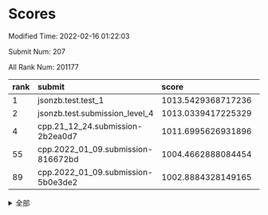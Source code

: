 # Scores

Modified Time: 2022-02-16 01:22:03

Submit Num: 207

All Rank Num: 201177

| rank |               submit               |       score        |       sigma        | pk_num |
| :--- | :--------------------------------- | :----------------- | :----------------- | :----- |
| 1    | jsonzb.test.test_1                 | 1013.5429368717236 | 0.8305378539884786 | 3882   |
| 2    | jsonzb.test.submission_level_4     | 1013.0339417225329 | 0.8026148705058338 | 3887   |
| 4    | cpp.21_12_24.submission-2b2ea0d7   | 1011.6995626931896 | 0.7776976572535038 | 3886   |
| 55   | cpp.2022_01_09.submission-816672bd | 1004.4662888084454 | 0.7118360180875127 | 3890   |
| 89   | cpp.2022_01_09.submission-5b0e3de2 | 1002.8884328149165 | 0.7100781254602675 | 3888   |


<details>
<summary>全部</summary>

| rank |                 submit                 |       score        |       sigma        | pk_num |
| :--- | :------------------------------------- | :----------------- | :----------------- | :----- |
| 1    | jsonzb.test.test_1                     | 1013.5429368717236 | 0.8305378539884786 | 3882   |
| 2    | jsonzb.test.submission_level_4         | 1013.0339417225329 | 0.8026148705058338 | 3887   |
| 3    | gobigger.level_3.submission_level_3_5  | 1011.8009970772634 | 0.7808841355479179 | 3887   |
| 4    | cpp.21_12_24.submission-2b2ea0d7       | 1011.6995626931896 | 0.7776976572535038 | 3886   |
| 5    | gobigger.level_3.submission_level_3_23 | 1011.6239040360159 | 0.7797355840665762 | 3890   |
| 6    | gobigger.level_3.submission_level_3_30 | 1011.3759908294214 | 0.7760577669233393 | 3889   |
| 7    | gobigger.level_3.submission_level_3_45 | 1011.3662884394479 | 0.7645041945850385 | 3887   |
| 8    | gobigger.level_3.submission_level_3_10 | 1011.3205791783807 | 0.7844286254352102 | 3893   |
| 9    | gobigger.level_3.submission_level_3_16 | 1011.2583973632151 | 0.7618279622817483 | 3887   |
| 10   | gobigger.level_3.submission_level_3_39 | 1011.2338778826096 | 0.7542529067657748 | 3886   |
| 11   | gobigger.level_3.submission_level_3_1  | 1011.0255632784192 | 0.772279131688512  | 3886   |
| 12   | gobigger.level_3.submission_level_3_20 | 1011.0076058885684 | 0.782636328480975  | 3892   |
| 13   | gobigger.level_3.submission_level_3_24 | 1010.782906086432  | 0.750826784066573  | 3890   |
| 14   | gobigger.level_3.submission_level_3_29 | 1010.7176120344375 | 0.7654251849648908 | 3884   |
| 15   | gobigger.level_3.submission_level_3_35 | 1010.5727022922531 | 0.7713010689854135 | 3883   |
| 16   | gobigger.level_3.submission_level_3_41 | 1010.5547451145851 | 0.7626592092937354 | 3884   |
| 17   | gobigger.level_3.submission_level_3_9  | 1010.4907029800062 | 0.7898354379279536 | 3886   |
| 18   | gobigger.level_3.submission_level_3_2  | 1010.4704811577413 | 0.7795644295370145 | 3890   |
| 19   | gobigger.level_3.submission_level_3_26 | 1010.4621637224018 | 0.7744443991514414 | 3887   |
| 20   | gobigger.level_3.submission_level_3_21 | 1010.4231968908902 | 0.7695869311860273 | 3887   |
| 21   | gobigger.level_3.submission_level_3_31 | 1010.3560117031573 | 0.7635641301204772 | 3889   |
| 22   | gobigger.level_3.submission_level_3_38 | 1010.3521586102902 | 0.7825441260798909 | 3888   |
| 23   | gobigger.level_3.submission_level_3_32 | 1010.3306749516568 | 0.7686917791024612 | 3884   |
| 24   | gobigger.level_3.submission_level_3_7  | 1010.3275565636816 | 0.7602228437901541 | 3888   |
| 25   | gobigger.level_3.submission_level_3_18 | 1010.3185172716229 | 0.7509093692380521 | 3888   |
| 26   | gobigger.level_3.submission_level_3_14 | 1010.2292902587552 | 0.7635258327283636 | 3893   |
| 27   | gobigger.level_3.submission_level_3_17 | 1010.2202649752643 | 0.766104042595914  | 3889   |
| 28   | gobigger.level_3.submission_level_3_42 | 1010.1264493728329 | 0.7352107797550474 | 3887   |
| 29   | gobigger.level_3.submission_level_3_0  | 1009.9527225302834 | 0.8009807762726204 | 3889   |
| 30   | gobigger.level_3.submission_level_3_8  | 1009.9504393241978 | 0.7777804305632096 | 3893   |
| 31   | gobigger.level_3.submission_level_3_19 | 1009.9067770512495 | 0.7450914715535097 | 3892   |
| 32   | gobigger.level_3.submission_level_3_4  | 1009.8205077893841 | 0.7614700080040974 | 3887   |
| 33   | gobigger.level_3.submission_level_3_48 | 1009.7668297244769 | 0.7644666121044844 | 3882   |
| 34   | gobigger.level_3.submission_level_3_37 | 1009.7258830724985 | 0.7233180904862223 | 3891   |
| 35   | gobigger.level_3.submission_level_3_34 | 1009.7172490545753 | 0.7710945958619732 | 3890   |
| 36   | gobigger.level_3.submission_level_3_36 | 1009.6659399224976 | 0.7402871911652655 | 3894   |
| 37   | gobigger.level_3.submission_level_3_47 | 1009.6208482018277 | 0.7441727291748061 | 3887   |
| 38   | gobigger.level_3.submission_level_3_49 | 1009.5415858437399 | 0.7479002511446218 | 3887   |
| 39   | gobigger.level_3.submission_level_3_28 | 1009.5298109158242 | 0.7521663531873547 | 3889   |
| 40   | gobigger.level_3.submission_level_3_6  | 1009.3927081356157 | 0.7406586462986379 | 3891   |
| 41   | gobigger.level_3.submission_level_3_44 | 1009.3743557140052 | 0.7335151973060684 | 3884   |
| 42   | gobigger.level_3.submission_level_3_3  | 1009.3310189746778 | 0.760687542210383  | 3884   |
| 43   | gobigger.level_3.submission_level_3_13 | 1009.3188277964023 | 0.7585397329129479 | 3892   |
| 44   | gobigger.level_3.submission_level_3_11 | 1009.2499057595195 | 0.7625001197673079 | 3884   |
| 45   | gobigger.level_3.submission_level_3_46 | 1009.1467583600604 | 0.760785710628731  | 3893   |
| 46   | gobigger.level_3.submission_level_3_15 | 1008.9797294114569 | 0.7507382671067505 | 3890   |
| 47   | gobigger.level_3.submission_level_3_22 | 1008.903148480824  | 0.7499242443232058 | 3888   |
| 48   | gobigger.level_3.submission_level_3_12 | 1008.8833494468122 | 0.7560514560833147 | 3886   |
| 49   | gobigger.level_3.submission_level_3_40 | 1008.8707831129128 | 0.7483118830527435 | 3886   |
| 50   | gobigger.level_3.submission_level_3_25 | 1008.7608838346595 | 0.7406115273257755 | 3888   |
| 51   | gobigger.level_3.submission_level_3_43 | 1008.5313828860195 | 0.7216278727010822 | 3887   |
| 52   | gobigger.level_3.submission_level_3_27 | 1008.2076523951101 | 0.7419458326134294 | 3887   |
| 53   | gobigger.level_3.submission_level_3_33 | 1007.4110575376018 | 0.7223353533059262 | 3889   |
| 54   | gobigger.level_1.submission_level_1_1  | 1004.4961964059855 | 0.7150045047005382 | 3886   |
| 55   | cpp.2022_01_09.submission-816672bd     | 1004.4662888084454 | 0.7118360180875127 | 3890   |
| 56   | gobigger.level_1.submission_level_1_44 | 1004.3283668396762 | 0.7163527428109469 | 3885   |
| 57   | gobigger.level_1.submission_level_1_49 | 1004.2231336650027 | 0.7097060723775522 | 3884   |
| 58   | gobigger.level_1.submission_level_1_20 | 1004.1092429992392 | 0.7115323353002841 | 3887   |
| 59   | gobigger.level_1.submission_level_1_43 | 1004.087922534336  | 0.7280207003391082 | 3887   |
| 60   | gobigger.level_1.submission_level_1_4  | 1004.0839214451155 | 0.7203724998082727 | 3889   |
| 61   | gobigger.level_1.submission_level_1_12 | 1004.0546695690512 | 0.7238039756385114 | 3890   |
| 62   | gobigger.level_1.submission_level_1_24 | 1004.0431301377824 | 0.7257606074836347 | 3885   |
| 63   | gobigger.level_1.submission_level_1_9  | 1004.0038909533641 | 0.7239064529391271 | 3887   |
| 64   | gobigger.level_1.submission_level_1_30 | 1004.0001548706501 | 0.7139837634312564 | 3888   |
| 65   | gobigger.level_1.submission_level_1_36 | 1003.9761505834828 | 0.7209288032821946 | 3881   |
| 66   | gobigger.level_1.submission_level_1_26 | 1003.9647710783784 | 0.7192288894339193 | 3891   |
| 67   | gobigger.level_1.submission_level_1_13 | 1003.8628470058225 | 0.7309740088757894 | 3890   |
| 68   | gobigger.level_1.submission_level_1_22 | 1003.8608034742305 | 0.7227652707801852 | 3890   |
| 69   | gobigger.level_1.submission_level_1_34 | 1003.7446551631705 | 0.7161230739288875 | 3885   |
| 70   | gobigger.level_1.submission_level_1_35 | 1003.7217404024244 | 0.715905103487512  | 3882   |
| 71   | gobigger.level_1.submission_level_1_41 | 1003.6430029214631 | 0.7193485073923052 | 3881   |
| 72   | gobigger.level_1.submission_level_1_37 | 1003.6023670310008 | 0.7251686859167681 | 3887   |
| 73   | gobigger.level_1.submission_level_1_31 | 1003.5542085787503 | 0.7140123726984177 | 3894   |
| 74   | gobigger.level_1.submission_level_1_2  | 1003.4827885828327 | 0.7254080363609602 | 3892   |
| 75   | gobigger.level_1.submission_level_1_18 | 1003.4379415808774 | 0.7215841005737826 | 3889   |
| 76   | gobigger.level_1.submission_level_1_3  | 1003.4333062838346 | 0.7054771116542041 | 3892   |
| 77   | gobigger.level_1.submission_level_1_40 | 1003.4049427717819 | 0.7108508619027731 | 3888   |
| 78   | gobigger.level_1.submission_level_1_10 | 1003.3888463669583 | 0.7193666207066562 | 3889   |
| 79   | gobigger.level_1.submission_level_1_47 | 1003.3884064651204 | 0.7246632608913282 | 3884   |
| 80   | gobigger.level_1.submission_level_1_5  | 1003.3665645778536 | 0.7217180284455225 | 3885   |
| 81   | gobigger.level_1.submission_level_1_0  | 1003.26320695287   | 0.7116086443503868 | 3888   |
| 82   | gobigger.level_1.submission_level_1_33 | 1003.2202957811221 | 0.7226089914402661 | 3889   |
| 83   | gobigger.level_1.submission_level_1_27 | 1003.1788832852936 | 0.7249580984528629 | 3888   |
| 84   | gobigger.level_1.submission_level_1_48 | 1003.1231909314133 | 0.7283656860130373 | 3884   |
| 85   | gobigger.level_1.submission_level_1_21 | 1003.1208074412781 | 0.718382607626091  | 3884   |
| 86   | gobigger.level_1.submission_level_1_23 | 1002.972397161467  | 0.7076298075078995 | 3889   |
| 87   | gobigger.level_1.submission_level_1_45 | 1002.9633116239861 | 0.7080750295990326 | 3891   |
| 88   | gobigger.level_1.submission_level_1_7  | 1002.8994420726289 | 0.7104016369014952 | 3890   |
| 89   | cpp.2022_01_09.submission-5b0e3de2     | 1002.8884328149165 | 0.7100781254602675 | 3888   |
| 90   | gobigger.level_1.submission_level_1_46 | 1002.8773183350601 | 0.7075854388017894 | 3887   |
| 91   | gobigger.level_1.submission_level_1_16 | 1002.8352594645831 | 0.7278801621956318 | 3891   |
| 92   | gobigger.level_1.submission_level_1_15 | 1002.8027300269836 | 0.7144809939777564 | 3887   |
| 93   | gobigger.level_1.submission_level_1_17 | 1002.7762763737973 | 0.703097165247494  | 3892   |
| 94   | gobigger.level_1.submission_level_1_11 | 1002.7436757415874 | 0.7134731762243102 | 3890   |
| 95   | gobigger.level_1.submission_level_1_14 | 1002.6289490847771 | 0.7052415058821389 | 3887   |
| 96   | gobigger.level_1.submission_level_1_8  | 1002.4463762700357 | 0.7126042678218508 | 3892   |
| 97   | gobigger.level_1.submission_level_1_39 | 1002.4102109481029 | 0.721039573472408  | 3890   |
| 98   | gobigger.level_1.submission_level_1_32 | 1002.3778005614189 | 0.7250660314255927 | 3890   |
| 99   | gobigger.level_1.submission_level_1_6  | 1002.3739075245161 | 0.7156544912068338 | 3887   |
| 100  | gobigger.level_1.submission_level_1_28 | 1002.0021912639138 | 0.7146620841067013 | 3890   |
| 101  | gobigger.level_1.submission_level_1_19 | 1001.9750276635394 | 0.7160859251999063 | 3885   |
| 102  | gobigger.level_1.submission_level_1_29 | 1001.9183320498306 | 0.7233910722325976 | 3887   |
| 103  | gobigger.level_1.submission_level_1_25 | 1001.8745163434513 | 0.7020585007232206 | 3884   |
| 104  | gobigger.level_1.submission_level_1_38 | 1001.8261803011994 | 0.7093598695670333 | 3882   |
| 105  | gobigger.level_1.submission_level_1_42 | 1001.8129523326138 | 0.7165927422085744 | 3888   |
| 106  | gobigger.random.submission_random_25   | 997.668998732922   | 0.710764888616873  | 3885   |
| 107  | gobigger.random.submission_random_17   | 997.5889231700239  | 0.7022775568010053 | 3890   |
| 108  | gobigger.random.submission_random_47   | 997.1047070158966  | 0.7163039121591103 | 3883   |
| 109  | gobigger.random.submission_random_29   | 996.9465265136588  | 0.7056519304142126 | 3882   |
| 110  | gobigger.random.submission_random_21   | 996.9248456682851  | 0.7165122950331184 | 3882   |
| 111  | gobigger.random.submission_random_0    | 996.8129879967953  | 0.7159000133963512 | 3883   |
| 112  | gobigger.random.submission_random_41   | 996.6042766470681  | 0.7168825097488768 | 3891   |
| 113  | gobigger.random.submission_random_12   | 996.6007213646444  | 0.7195777761227513 | 3886   |
| 114  | gobigger.random.submission_random_37   | 996.5896045156329  | 0.7073244719669717 | 3887   |
| 115  | gobigger.random.submission_random_16   | 996.4981271356692  | 0.6999526477350974 | 3886   |
| 116  | gobigger.random.submission_random_33   | 996.4754492196672  | 0.7172111835441886 | 3884   |
| 117  | gobigger.random.submission_random_32   | 996.3029264987077  | 0.7093143243281507 | 3888   |
| 118  | gobigger.random.submission_random_8    | 996.2896648636595  | 0.7032754236688936 | 3888   |
| 119  | gobigger.random.submission_random_2    | 996.2475332158942  | 0.7168919912300431 | 3888   |
| 120  | gobigger.random.submission_random_11   | 996.2245795805017  | 0.721281761207847  | 3887   |
| 121  | gobigger.random.submission_random_44   | 996.2238988699866  | 0.7110473766754823 | 3886   |
| 122  | gobigger.random.submission_random_3    | 996.1849709952187  | 0.7068643355859154 | 3891   |
| 123  | gobigger.random.submission_random_7    | 996.1748213594608  | 0.7219410985252618 | 3889   |
| 124  | gobigger.random.submission_random_40   | 996.1741641017409  | 0.7050886139196713 | 3888   |
| 125  | gobigger.random.submission_random_42   | 996.0943469015052  | 0.70451717084485   | 3883   |
| 126  | gobigger.random.submission_random_28   | 996.0883875161504  | 0.7095342552873135 | 3888   |
| 127  | gobigger.random.submission_random_26   | 996.0794871982081  | 0.7209627810648788 | 3888   |
| 128  | gobigger.random.submission_random_48   | 996.0508245936427  | 0.7029838036196324 | 3891   |
| 129  | gobigger.random.submission_random_4    | 996.0389117801169  | 0.7250473421214101 | 3888   |
| 130  | gobigger.random.submission_random_43   | 996.0276268643382  | 0.7089741168293096 | 3888   |
| 131  | gobigger.random.submission_random_24   | 995.9922387761587  | 0.7132752057259191 | 3891   |
| 132  | gobigger.random.submission_random_14   | 995.9619457873262  | 0.7149009419982397 | 3885   |
| 133  | gobigger.random.submission_random_39   | 995.863038063708   | 0.7089908960985424 | 3882   |
| 134  | gobigger.random.submission_random_36   | 995.8035367483592  | 0.7174710015509085 | 3880   |
| 135  | gobigger.random.submission_random_23   | 995.7861744545642  | 0.7086857493282943 | 3882   |
| 136  | gobigger.random.submission_random_10   | 995.7847136990001  | 0.6987440637114379 | 3887   |
| 137  | gobigger.random.submission_random_5    | 995.7068902691766  | 0.7204256459036136 | 3885   |
| 138  | gobigger.random.submission_random_31   | 995.6749218218588  | 0.7025767449689295 | 3884   |
| 139  | gobigger.random.submission_random_38   | 995.625909483233   | 0.6953113657412684 | 3889   |
| 140  | gobigger.random.submission_random_30   | 995.6250465380398  | 0.71517192415746   | 3890   |
| 141  | gobigger.random.submission_random_9    | 995.5673538776656  | 0.7040303519808098 | 3890   |
| 142  | gobigger.random.submission_random_6    | 995.5351169003844  | 0.7046745084687516 | 3891   |
| 143  | gobigger.random.submission_random_1    | 995.508208289581   | 0.7261667498044815 | 3885   |
| 144  | gobigger.random.submission_random_15   | 995.4924515179938  | 0.7105328926459432 | 3889   |
| 145  | gobigger.random.submission_random_20   | 995.4467168191505  | 0.704150037118103  | 3887   |
| 146  | gobigger.random.submission_random_45   | 995.3620798509509  | 0.7181129077697718 | 3886   |
| 147  | gobigger.random.submission_random_34   | 995.2880029819896  | 0.7395824257971655 | 3894   |
| 148  | gobigger.random.submission_random_46   | 995.2554711927309  | 0.7132121441702043 | 3884   |
| 149  | gobigger.random.submission_random_18   | 995.2271874837888  | 0.7287110030588393 | 3888   |
| 150  | gobigger.random.submission_random_13   | 995.1164875364188  | 0.7127829079178676 | 3891   |
| 151  | gobigger.random.submission_random_19   | 995.0982563752917  | 0.7132696542892932 | 3890   |
| 152  | gobigger.random.submission_random_49   | 995.0855587191609  | 0.7110596700381933 | 3886   |
| 153  | gobigger.random.submission_random_22   | 994.9797354075354  | 0.7107976553670836 | 3889   |
| 154  | gobigger.random.submission_random_35   | 994.9738097899007  | 0.719991939604506  | 3878   |
| 155  | gobigger.level_2.submission_level_2_31 | 994.4711688807422  | 0.724872002480396  | 3885   |
| 156  | gobigger.random.submission_random_27   | 994.3967958471559  | 0.7047511844476999 | 3891   |
| 157  | gobigger.level_2.submission_level_2_26 | 994.2745643388715  | 0.7414146349117813 | 3888   |
| 158  | gobigger.level_2.submission_level_2_27 | 994.1642158968174  | 0.7260064677815254 | 3882   |
| 159  | gobigger.level_2.submission_level_2_4  | 994.0684355531331  | 0.7194072558246164 | 3887   |
| 160  | gobigger.level_2.submission_level_2_39 | 994.0201498598245  | 0.7239287907618943 | 3884   |
| 161  | gobigger.level_2.submission_level_2_30 | 993.8079064807323  | 0.7382685601441875 | 3888   |
| 162  | gobigger.level_2.submission_level_2_2  | 993.7166826558096  | 0.7318758958135974 | 3884   |
| 163  | gobigger.level_2.submission_level_2_37 | 993.342126201513   | 0.7429252278619113 | 3882   |
| 164  | gobigger.level_2.submission_level_2_23 | 993.1562334064502  | 0.7249716040614201 | 3887   |
| 165  | gobigger.level_2.submission_level_2_9  | 992.9568277791154  | 0.72390308714305   | 3891   |
| 166  | gobigger.level_2.submission_level_2_10 | 992.8459929626943  | 0.7590288288059976 | 3886   |
| 167  | gobigger.level_2.submission_level_2_1  | 992.8033686096567  | 0.7167370786686342 | 3886   |
| 168  | gobigger.level_2.submission_level_2_21 | 992.7522845973456  | 0.7470131102972905 | 3887   |
| 169  | gobigger.level_2.submission_level_2_6  | 992.7221517242313  | 0.7525180114078693 | 3892   |
| 170  | gobigger.level_2.submission_level_2_44 | 992.5771672221534  | 0.7450244398880292 | 3890   |
| 171  | gobigger.level_2.submission_level_2_29 | 992.5167019670564  | 0.7563380244968422 | 3886   |
| 172  | gobigger.level_2.submission_level_2_33 | 992.5121313657662  | 0.7414554640392401 | 3890   |
| 173  | gobigger.level_2.submission_level_2_18 | 992.4597904710723  | 0.7264727640075483 | 3883   |
| 174  | gobigger.level_2.submission_level_2_16 | 992.432488253051   | 0.7497034419013003 | 3888   |
| 175  | gobigger.level_2.submission_level_2_49 | 992.2523718757717  | 0.7371898411875416 | 3888   |
| 176  | gobigger.level_2.submission_level_2_15 | 992.197547834247   | 0.7381228303982724 | 3887   |
| 177  | gobigger.level_2.submission_level_2_45 | 992.1959342134571  | 0.7301982732756414 | 3885   |
| 178  | gobigger.level_2.submission_level_2_34 | 992.148441668111   | 0.738101152466791  | 3895   |
| 179  | gobigger.level_2.submission_level_2_22 | 992.1290003815038  | 0.7374731390374151 | 3886   |
| 180  | gobigger.level_2.submission_level_2_5  | 992.0563475533914  | 0.7338008960582174 | 3890   |
| 181  | gobigger.level_2.submission_level_2_19 | 992.0429068834845  | 0.7432350408014046 | 3890   |
| 182  | gobigger.level_2.submission_level_2_40 | 991.9963109832786  | 0.7340832903702412 | 3887   |
| 183  | gobigger.level_2.submission_level_2_8  | 991.9961360071372  | 0.7300706954100309 | 3889   |
| 184  | gobigger.level_2.submission_level_2_7  | 991.9140026637594  | 0.7448270927681184 | 3888   |
| 185  | gobigger.level_2.submission_level_2_28 | 991.819729799829   | 0.7488112080449331 | 3887   |
| 186  | gobigger.level_2.submission_level_2_43 | 991.8057077525157  | 0.7371722019013658 | 3886   |
| 187  | gobigger.level_2.submission_level_2_36 | 991.6991622381246  | 0.7610286514688115 | 3892   |
| 188  | gobigger.level_2.submission_level_2_41 | 991.6923472281621  | 0.7817724478324959 | 3894   |
| 189  | gobigger.level_2.submission_level_2_46 | 991.6297174771473  | 0.76448158377653   | 3892   |
| 190  | gobigger.level_2.submission_level_2_35 | 991.3820131546987  | 0.7522527487993983 | 3891   |
| 191  | gobigger.level_2.submission_level_2_11 | 991.352978334415   | 0.7623469298709509 | 3889   |
| 192  | gobigger.level_2.submission_level_2_38 | 991.3500961834283  | 0.7314502585227924 | 3889   |
| 193  | gobigger.level_2.submission_level_2_48 | 991.3479098692676  | 0.7606567871653848 | 3888   |
| 194  | gobigger.level_2.submission_level_2_17 | 991.340445820162   | 0.7671685930267101 | 3889   |
| 195  | gobigger.level_2.submission_level_2_12 | 991.1482109207861  | 0.7463136472222588 | 3890   |
| 196  | gobigger.level_2.submission_level_2_25 | 991.1209727155464  | 0.746641849942793  | 3890   |
| 197  | gobigger.level_2.submission_level_2_32 | 991.0359168893336  | 0.7632541858211088 | 3888   |
| 198  | gobigger.level_2.submission_level_2_24 | 991.0018125631516  | 0.7487683557212966 | 3878   |
| 199  | gobigger.level_2.submission_level_2_47 | 990.8314015924873  | 0.7617192981805029 | 3882   |
| 200  | gobigger.level_2.submission_level_2_20 | 990.7037051813288  | 0.7498201138841853 | 3887   |
| 201  | gobigger.level_2.submission_level_2_42 | 990.6552309452632  | 0.7832745925253954 | 3886   |
| 202  | gobigger.level_2.submission_level_2_14 | 990.2490207968156  | 0.7463132677038457 | 3891   |
| 203  | gobigger.level_2.submission_level_2_13 | 990.0927167776648  | 0.7520738426336394 | 3887   |
| 204  | gobigger.level_2.submission_level_2_3  | 989.9478828250191  | 0.7668347227908469 | 3892   |
| 205  | gobigger.level_2.submission_level_2_0  | 989.8606645674696  | 0.7824775214829409 | 3884   |
| 206  | gobigger.none.submission_none_1        | 979.2532198163454  | 1.2652448437889465 | 3880   |
| 207  | gobigger.none.submission_none_0        | 976.2341450297758  | 1.4599663953506716 | 3887   |

</details>